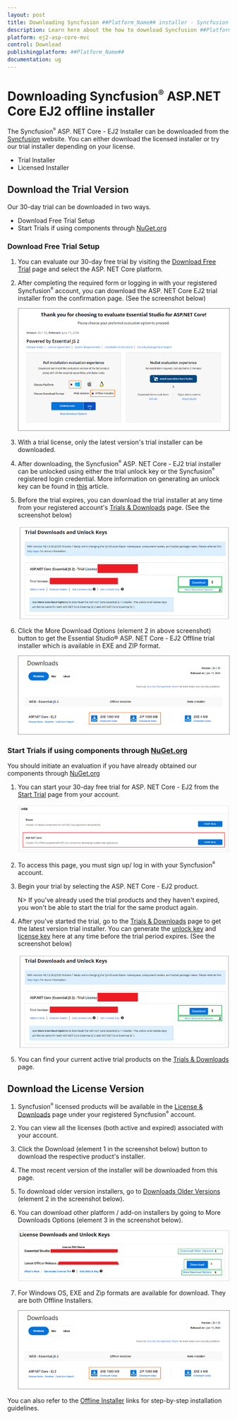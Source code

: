 ```yaml
---
layout: post
title: Downloading Syncfusion ##Platform_Name## installer - Syncfusion
description: Learn here about the how to download Syncfusion ##Platform_Name## offline installer from our syncfusion website.
platform: ej2-asp-core-mvc
control: Download
publishingplatform: ##Platform_Name##
documentation: ug
---
```


# Downloading Syncfusion<sup style="font-size:70%">&reg;</sup> ASP.NET Core EJ2 offline installer

The Syncfusion<sup style="font-size:70%">&reg;</sup> ASP. NET Core - EJ2 Installer can be downloaded from the [Syncfusion](https://www.syncfusion.com/aspnet-core-ui-controls) website. You can either download the licensed installer or try our trial installer depending on your license.

* Trial Installer
* Licensed Installer

## Download the Trial Version

Our 30-day trial can be downloaded in two ways.

* Download Free Trial Setup
* Start Trials if using components through [NuGet.org](https://www.nuget.org/packages?q=syncfusion)

### Download Free Trial Setup

1. You can evaluate our 30-day free trial by visiting the [Download Free Trial](https://www.syncfusion.com/downloads) page and select the ASP. NET Core platform.

2. After completing the required form or logging in with your registered Syncfusion<sup style="font-size:70%">&reg;</sup> account, you can download the ASP. NET Core EJ2 trial installer from the confirmation page. (See the screenshot below)

    ![Trial Confirmation](images/trial-confirmation.PNG)

3. With a trial license, only the latest version's trial installer can be downloaded.

4. After downloading, the Syncfusion<sup style="font-size:70%">&reg;</sup> ASP. NET Core - EJ2 trial installer can be unlocked using either the trial unlock key or the Syncfusion<sup style="font-size:70%">&reg;</sup> registered login credential. More information on generating an unlock key can be found in [this](https://www.syncfusion.com/kb/8069/how-to-generate-unlock-key-for-essentials-studio-products) article.

5. Before the trial expires, you can download the trial installer at any time from your registered account's [Trials & Downloads](https://www.syncfusion.com/account/manage-trials/downloads) page. (See the screenshot below)

    ![Start Trial download](images/start-trial-download-installer.png)

6. Click the More Download Options (element 2 in above screenshot) button to get the Essential Studio&reg; ASP. NET Core  - EJ2 Offline trial installer which is available in EXE and ZIP format.

    ![Trial Download Offline Installer](images/start-trial-download-offline-installer.PNG)

### Start Trials if using components through [NuGet.org](https://www.nuget.org/packages?q=syncfusion)

You should initiate an evaluation if you have already obtained our components through [NuGet.org](https://www.nuget.org/packages?q=syncfusion)

1. You can start your 30-day free trial for ASP. NET Core - EJ2 from the [Start Trial](https://www.syncfusion.com/account/manage-trials/start-trials) page from your account.

    ![Trial Download](images/start-trial-download.PNG)

2. To access this page, you must sign up/ log in with your Syncfusion<sup style="font-size:70%">&reg;</sup> account.

3. Begin your trial by selecting the ASP. NET Core - EJ2 product.

   N> If you've already used the trial products and they haven't expired, you won't be able to start the trial for the same product again.

4. After you've started the trial, go to the [Trials & Downloads](https://www.syncfusion.com/account/manage-trials/downloads) page to get the latest version trial installer. You can generate the [unlock key](https://www.syncfusion.com/kb/8069/how-to-generate-unlock-key-for-essentials-studio-products) and [license key](https://ej2.syncfusion.com/aspnetcore/documentation/licensing/how-to-generate) here at any time before the trial period expires. (See the screenshot below)

    ![Start Trial Download](images/start-trial-download-installer.png)

5. You can find your current active trial products on the [Trials & Downloads](https://www.syncfusion.com/account/manage-trials/downloads) page.

## Download the License Version

1. Syncfusion<sup style="font-size:70%">&reg;</sup> licensed products will be available in the [License & Downloads](https://www.syncfusion.com/account/downloads) page under your registered Syncfusion<sup style="font-size:70%">&reg;</sup> account.

2. You can view all the licenses (both active and expired) associated with your account.

3. Click the Download (element 1 in the screenshot below) button to download the respective product's installer.

4. The most recent version of the installer will be downloaded from this page.

5. To download older version installers, go to [Downloads Older Versions](https://www.syncfusion.com/account/downloads/studio) (element 2 in the screenshot below).

6. You can download other platform / add-on installers by going to More Downloads Options (element 3 in the screenshot below).

    ![License Download Installer](images/license-download.png) 

7. For Windows OS, EXE and Zip formats are available for download. They are both Offline Installers.

    ![Trial Download Offline Installer](images/start-trial-download-offline-installer.PNG)

You can also refer to the [Offline Installer](https://ej2.syncfusion.com/aspnetcore/documentation/installation/offline-installer/how-to-install) links for step-by-step installation guidelines.